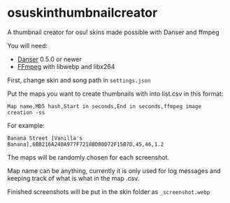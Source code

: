 # osuskinthumbnailcreator
A thumbnail creator for osu! skins made possible with Danser and ffmpeg

You will need:
 - [Danser](https://github.com/Wieku/danser-go) 0.5.0 or newer
 - [FFmpeg](https://github.com/FFmpeg/FFmpeg) with libwebp and libx264

First, change skin and song path in `settings.json`

Put the maps you want to create thumbnails with into list.csv in this format:

`Map name,MD5 hash,Start in seconds,End in seconds,ffmpeg image creation -ss`

For example:

`Banana Street [Vanilla's Banana],6BB216A240A977F7218BD80D72F15B7D,45,46,1.2`

The maps will be randomly chosen for each screenshot.

Map name can be anything, currently it is only used for log messages and keeping track of what is what in the map .csv.

Finished screenshots will be put in the skin folder as `_screenshot.webp`